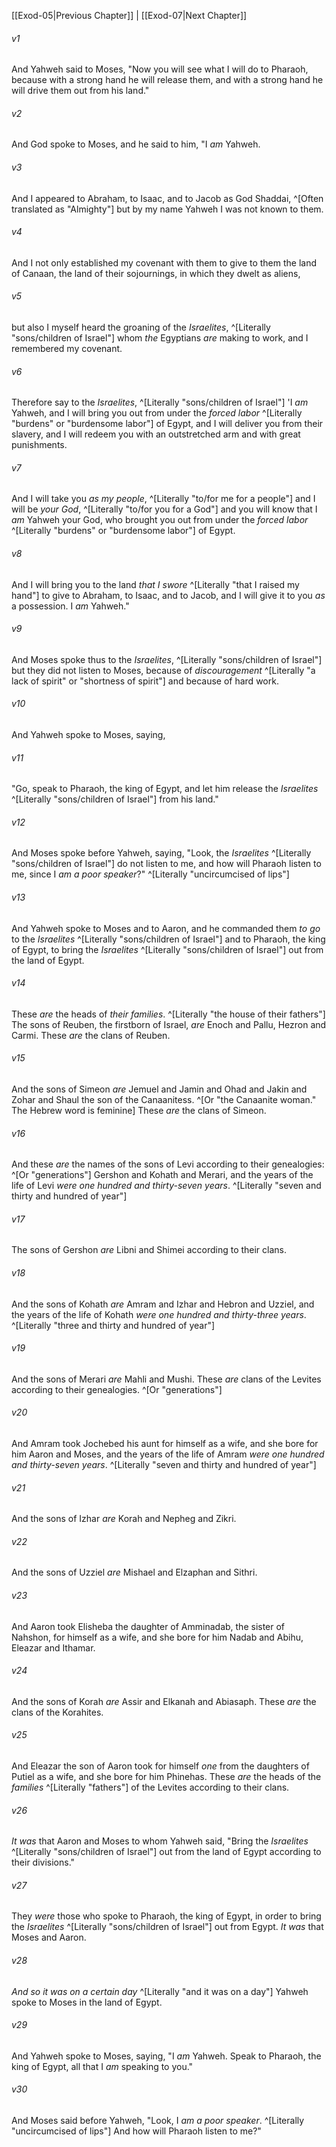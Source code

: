 ﻿---
aliases:
  - Exodus 6
---

[[Exod-05|Previous Chapter]] | [[Exod-07|Next Chapter]]

###### v1
And Yahweh said to Moses, "Now you will see what I will do to Pharaoh, because with a strong hand he will release them, and with a strong hand he will drive them out from his land."

###### v2
And God spoke to Moses, and he said to him, "I _am_ Yahweh.

###### v3
And I appeared to Abraham, to Isaac, and to Jacob as God Shaddai, ^[Often translated as "Almighty"] but by my name Yahweh I was not known to them.

###### v4
And I not only established my covenant with them to give to them the land of Canaan, the land of their sojournings, in which they dwelt as aliens,

###### v5
but also I myself heard the groaning of the _Israelites_, ^[Literally "sons/children of Israel"] whom _the_ Egyptians _are_ making to work, and I remembered my covenant.

###### v6
Therefore say to the _Israelites_, ^[Literally "sons/children of Israel"] 'I _am_ Yahweh, and I will bring you out from under the _forced labor_ ^[Literally "burdens" or "burdensome labor"] of Egypt, and I will deliver you from their slavery, and I will redeem you with an outstretched arm and with great punishments.

###### v7
And I will take you _as my people_, ^[Literally "to/for me for a people"] and I will be _your God_, ^[Literally "to/for you for a God"] and you will know that I _am_ Yahweh your God, who brought you out from under the _forced labor_ ^[Literally "burdens" or "burdensome labor"] of Egypt.

###### v8
And I will bring you to the land _that I swore_ ^[Literally "that I raised my hand"] to give to Abraham, to Isaac, and to Jacob, and I will give it to you _as_ a possession. I _am_ Yahweh."

###### v9
And Moses spoke thus to the _Israelites_, ^[Literally "sons/children of Israel"] but they did not listen to Moses, because of _discouragement_ ^[Literally "a lack of spirit" or "shortness of spirit"] and because of hard work.

###### v10
And Yahweh spoke to Moses, saying,

###### v11
"Go, speak to Pharaoh, the king of Egypt, and let him release the _Israelites_ ^[Literally "sons/children of Israel"] from his land."

###### v12
And Moses spoke before Yahweh, saying, "Look, the _Israelites_ ^[Literally "sons/children of Israel"] do not listen to me, and how will Pharaoh listen to me, since I _am_ _a poor speaker_?" ^[Literally "uncircumcised of lips"]

###### v13
And Yahweh spoke to Moses and to Aaron, and he commanded them _to go_ to the _Israelites_ ^[Literally "sons/children of Israel"] and to Pharaoh, the king of Egypt, to bring the _Israelites_ ^[Literally "sons/children of Israel"] out from the land of Egypt.

###### v14
These _are_ the heads of _their families_. ^[Literally "the house of their fathers"]
The sons of Reuben, the firstborn of Israel, _are_ Enoch and Pallu, Hezron and Carmi. These _are_ the clans of Reuben.

###### v15
And the sons of Simeon _are_ Jemuel and Jamin and Ohad and Jakin and Zohar and Shaul the son of the Canaanitess. ^[Or "the Canaanite woman." The Hebrew word is feminine] These _are_ the clans of Simeon.

###### v16
And these _are_ the names of the sons of Levi according to their genealogies: ^[Or "generations"] Gershon and Kohath and Merari, and the years of the life of Levi _were_ _one hundred and thirty-seven years_. ^[Literally "seven and thirty and hundred of year"]

###### v17
The sons of Gershon _are_ Libni and Shimei according to their clans.

###### v18
And the sons of Kohath _are_ Amram and Izhar and Hebron and Uzziel, and the years of the life of Kohath _were_ _one hundred and thirty-three years_. ^[Literally "three and thirty and hundred of year"]

###### v19
And the sons of Merari _are_ Mahli and Mushi. These _are_ clans of the Levites according to their genealogies. ^[Or "generations"]

###### v20
And Amram took Jochebed his aunt for himself as a wife, and she bore for him Aaron and Moses, and the years of the life of Amram _were_ _one hundred and thirty-seven years_. ^[Literally "seven and thirty and hundred of year"]

###### v21
And the sons of Izhar _are_ Korah and Nepheg and Zikri.

###### v22
And the sons of Uzziel _are_ Mishael and Elzaphan and Sithri.

###### v23
And Aaron took Elisheba the daughter of Amminadab, the sister of Nahshon, for himself as a wife, and she bore for him Nadab and Abihu, Eleazar and Ithamar.

###### v24
And the sons of Korah _are_ Assir and Elkanah and Abiasaph. These _are_ the clans of the Korahites.

###### v25
And Eleazar the son of Aaron took for himself _one_ from the daughters of Putiel as a wife, and she bore for him Phinehas. These _are_ the heads of the _families_ ^[Literally "fathers"] of the Levites according to their clans.

###### v26
_It was_ that Aaron and Moses to whom Yahweh said, "Bring the _Israelites_ ^[Literally "sons/children of Israel"] out from the land of Egypt according to their divisions."

###### v27
They _were_ those who spoke to Pharaoh, the king of Egypt, in order to bring the _Israelites_ ^[Literally "sons/children of Israel"] out from Egypt. _It was_ that Moses and Aaron.

###### v28
_And so it was on a certain day_ ^[Literally "and it was on a day"] Yahweh spoke to Moses in the land of Egypt.

###### v29
And Yahweh spoke to Moses, saying, "I _am_ Yahweh. Speak to Pharaoh, the king of Egypt, all that I _am_ speaking to you."

###### v30
And Moses said before Yahweh, "Look, I _am_ _a poor speaker_. ^[Literally "uncircumcised of lips"] And how will Pharaoh listen to me?"